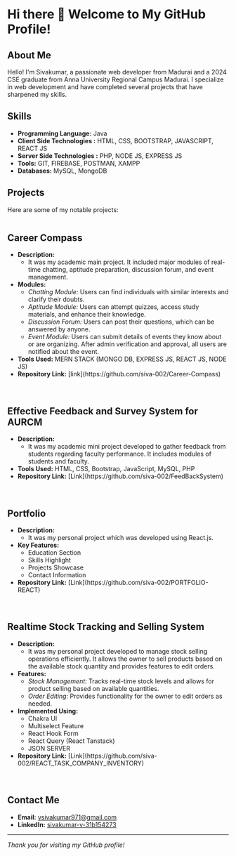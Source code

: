 # Hi there 👋  Welcome to My GitHub Profile!

## About Me

Hello! I'm Sivakumar, a passionate web developer from Madurai and a 2024 CSE graduate from Anna University Regional Campus Madurai. I specialize in web development and have completed several projects that have sharpened my skills.

## Skills

- **Programming Language:** Java
- **Client Side Technologies :** HTML, CSS, BOOTSTRAP, JAVASCRIPT, REACT JS
- **Server Side Technologies :** PHP, NODE JS, EXPRESS JS
- **Tools:** GIT, FIREBASE, POSTMAN, XAMPP
- **Databases:** MySQL, MongoDB

## Projects

Here are some of my notable projects:
<div style="display: flex; flex-direction: column;">
    <div style="margin-bottom: 20px;">
        <h2><b>Career Compass</b></h2>
        <ul>
            <li><b>Description:</b>
                <ul>
                    <li>It was my academic main project. It included major modules of real-time chatting, aptitude preparation, discussion forum, and event management.</li>
                </ul>
            </li>
            <li><b>Modules:</b>
                <ul>
                    <li><i>Chatting Module:</i> Users can find individuals with similar interests and clarify their doubts.</li>
                    <li><i>Aptitude Module:</i> Users can attempt quizzes, access study materials, and enhance their knowledge.</li>
                    <li><i>Discussion Forum:</i> Users can post their questions, which can be answered by anyone.</li>
                    <li><i>Event Module:</i> Users can submit details of events they know about or are organizing. After admin verification and approval, all users are notified about the event.</li>
                </ul>
            </li>
            <li><b>Tools Used:</b> MERN STACK (MONGO DB, EXPRESS JS, REACT JS, NODE JS)</li>
            <li><b>Repository Link:</b> [link](https://github.com/siva-002/Career-Compass)</li>
        </ul>
    </div>
    <div style="margin-bottom: 20px;">
        <h2><b>Effective Feedback and Survey System for AURCM</b></h2>
        <ul>
            <li><b>Description:</b>
                <ul>
                    <li>It was my academic mini project developed to gather feedback from students regarding faculty performance. It includes modules of students and faculty.</li>
                </ul>
            </li>
            <li><b>Tools Used:</b> HTML, CSS, Bootstrap, JavaScript, MySQL, PHP</li>
            <li><b>Repository Link:</b> [Link](https://github.com/siva-002/FeedBackSystem)</li>
        </ul>
    </div>
    <div style="margin-bottom: 20px;">
        <h2><b>Portfolio</b></h2>
        <ul>
            <li><b>Description:</b>
                <ul>
                    <li>It was my personal project which was developed using React.js.</li>
                </ul>
            </li>
            <li><b>Key Features:</b>
                <ul>
                    <li>Education Section</li>
                    <li>Skills Highlight</li>
                    <li>Projects Showcase</li>
                    <li>Contact Information</li>
                </ul>
            </li>
            <li><b>Repository Link:</b> [Link](https://github.com/siva-002/PORTFOLIO-REACT)</li>
        </ul>
    </div>
    <div style="margin-bottom: 20px;">
        <h2><b>Realtime Stock Tracking and Selling System</b></h2>
        <ul>
            <li><b>Description:</b>
                <ul>
                    <li>It was my personal project developed to manage stock selling operations efficiently. It allows the owner to sell products based on the available stock quantity and provides features to edit orders.</li>
                </ul>
            </li>
            <li><b>Features:</b>
                <ul>
                    <li><i>Stock Management:</i> Tracks real-time stock levels and allows for product selling based on available quantities.</li>
                    <li><i>Order Editing:</i> Provides functionality for the owner to edit orders as needed.</li>
                </ul>
            </li>
            <li><b>Implemented Using:</b>
                <ul>
                    <li>Chakra UI</li>
                    <li>Multiselect Feature</li>
                    <li>React Hook Form</li>
                    <li>React Query (React Tanstack)</li>
                    <li>JSON SERVER</li>
                </ul>
            </li>
            <li><b>Repository Link:</b> [Link](https://github.com/siva-002/REACT_TASK_COMPANY_INVENTORY)</li>
        </ul>
    </div>
</div>

## Contact Me

- **Email:** [vsivakumar971@gmail.com](mailto:vsivakumar971@gmail.com)
- **LinkedIn:** [sivakumar-v-31b154273](https://www.linkedin.com/in/sivakumar-v-31b154273/)


---

*Thank you for visiting my GitHub profile!*



